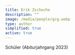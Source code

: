 ```yaml
---
title: Erik Zschoche
description: ""
image: /media/people/gcg.webp
type: author
simplified: true
active: true
---
```

Schüler (Abiturjahrgang 2023)
